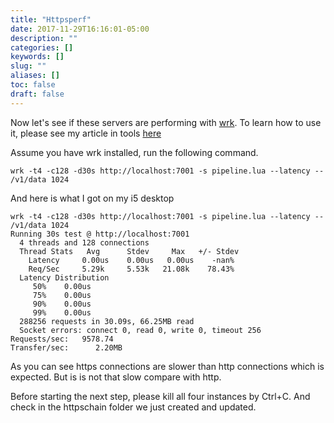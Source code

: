 ```yaml
---
title: "Httpsperf"
date: 2017-11-29T16:16:01-05:00
description: ""
categories: []
keywords: []
slug: ""
aliases: []
toc: false
draft: false
---
```



Now let's see if these servers are performing with
[wrk](https://github.com/wg/wrk). To learn how to use it, please see my
article in tools [here][]

Assume you have wrk installed, run the following command.

```
wrk -t4 -c128 -d30s http://localhost:7001 -s pipeline.lua --latency -- /v1/data 1024

```
And here is what I got on my i5 desktop

```
wrk -t4 -c128 -d30s http://localhost:7001 -s pipeline.lua --latency -- /v1/data 1024
Running 30s test @ http://localhost:7001
  4 threads and 128 connections
  Thread Stats   Avg      Stdev     Max   +/- Stdev
    Latency     0.00us    0.00us   0.00us    -nan%
    Req/Sec     5.29k     5.53k   21.08k    78.43%
  Latency Distribution
     50%    0.00us
     75%    0.00us
     90%    0.00us
     99%    0.00us
  288256 requests in 30.09s, 66.25MB read
  Socket errors: connect 0, read 0, write 0, timeout 256
Requests/sec:   9578.74
Transfer/sec:      2.20MB
```

As you can see https connections are slower than http connections which is expected. But is 
is not that slow compare with http. 

Before starting the next step, please kill all four instances by Ctrl+C. And check in
the httpschain folder we just created and updated. 

[here]: /tool/wrk-perf/
